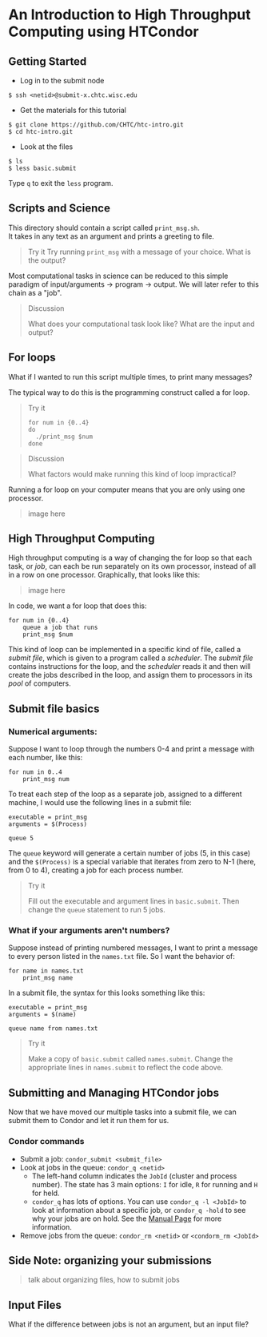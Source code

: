 # An Introduction to High Throughput Computing using HTCondor

## Getting Started

* Log in to the submit node

~~~
$ ssh <netid>@submit-x.chtc.wisc.edu
~~~

* Get the materials for this tutorial

~~~
$ git clone https://github.com/CHTC/htc-intro.git
$ cd htc-intro.git
~~~

* Look at the files

~~~
$ ls
$ less basic.submit
~~~

Type `q` to exit the `less` program.  

## Scripts and Science

This directory should contain a script called `print_msg.sh`.  
It takes in any text as an argument and prints a greeting to file.  

> Try it
> Try running `print_msg` with a message of your choice.  What is the output?  

Most computational tasks in science can be reduced to this simple paradigm of 
input/arguments -> program -> output.  We will later refer to this chain as a "job".  

> Discussion
>
> What does your computational task look like?  What are the input and output?  

## For loops

What if I wanted to run this script multiple times, to print many messages?  

The typical way to do this is the programming construct called a for loop.  

> Try it
> ~~~
> for num in {0..4}
> do
> 	./print_msg $num
> done
> ~~~

> Discussion
>
> What factors would make running this kind of loop impractical?

Running a for loop on your computer means that you are only using one processor.  

> image here

## High Throughput Computing

High throughput computing is a way of changing the for loop so that each task, or 
*job*, can each be run separately on its own processor, instead of all in a row 
on one processor.  Graphically, that looks like this: 

> image here

In code, we want a for loop that does this:
~~~
for num in {0..4}
	queue a job that runs
	print_msg $num
~~~

This kind of loop can be implemented in a specific kind of file, called a *submit file*, 
which is given to 
a program called a *scheduler*.  The *submit file* contains instructions for the loop,
and the *scheduler* reads it and then will create the jobs described in the loop, and 
assign them to processors in its *pool* of computers.  

## Submit file basics 

### Numerical arguments: 

Suppose I want to loop through the numbers 0-4 and print a message with each number, 
like this: 

~~~
for num in 0..4
	print_msg num
~~~

To treat each step of the loop as a separate job, assigned to a different machine, 
I would use the following lines in a submit file:

~~~
executable = print_msg
arguments = $(Process)

queue 5
~~~

The `queue` keyword will generate a certain number of jobs (5, in this case) and 
the `$(Process)` is a special variable that iterates from zero to N-1 (here, from 0 
to 4), creating a job for each process number.  

> Try it
>
> Fill out the executable and argument lines in `basic.submit`.  Then change the 
> `queue` statement to run 5 jobs.  


### What if your arguments aren't numbers?  

Suppose instead of printing numbered messages, I want to print a message to every 
person listed in the `names.txt` file.  So I want the behavior of:

~~~
for name in names.txt
	print_msg name
~~~

In a submit file, the syntax for this looks something like this: 
~~~
executable = print_msg
arguments = $(name)

queue name from names.txt
~~~

> Try it
>
> Make a copy of `basic.submit` called `names.submit`.
> Change the appropriate lines in `names.submit` to reflect the code above.  


## Submitting and Managing HTCondor jobs

Now that we have moved our multiple tasks into a submit file, we can submit them 
to Condor and let it run them for us.  

### Condor commands

* Submit a job: `condor_submit <submit_file>`
* Look at jobs in the queue: `condor_q <netid>`
	* The left-hand column indicates the `JobId` (cluster and process number).  The 
	state has 3 main options: `I` for idle, `R` for running and `H` for held.  
	* `condor_q` has lots of options.  You can use `condor_q -l <JobId>` to look 
	at information about a specific job, or `condor_q -hold` to see why your jobs 
	are on hold.  See the [Manual Page](http://research.cs.wisc.edu/htcondor/manual/current/condor_q.html) for more information.  
* Remove jobs from the queue: `condor_rm <netid>` or `<condorm_rm <JobId>`

## Side Note: organizing your submissions

> talk about organizing files, how to submit jobs

## Input Files

What if the difference between jobs is not an argument, but an input file?  

